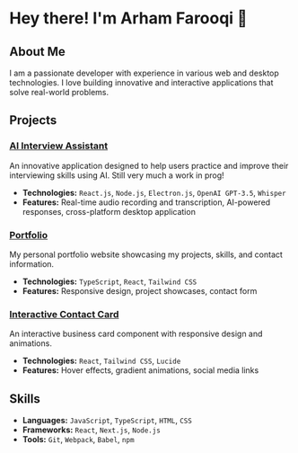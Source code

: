 # Hey there! I'm Arham Farooqi 👋

## About Me
I am a passionate developer with experience in various web and desktop technologies. I love building innovative and interactive applications that solve real-world problems.

## Projects

### [AI Interview Assistant](https://github.com/ArhamF/ai-interview-assistant)
An innovative application designed to help users practice and improve their interviewing skills using AI. Still very much a work in prog!
- **Technologies:** ```React.js```, ```Node.js```, ```Electron.js```, ```OpenAI GPT-3.5```, ```Whisper```
- **Features:** Real-time audio recording and transcription, AI-powered responses, cross-platform desktop application

### [Portfolio](https://github.com/ArhamF/portfolio)
My personal portfolio website showcasing my projects, skills, and contact information.
- **Technologies:** ```TypeScript```, ```React```, ```Tailwind CSS```
- **Features:** Responsive design, project showcases, contact form

### [Interactive Contact Card](https://github.com/ArhamF/contact-card)
An interactive business card component with responsive design and animations.
- **Technologies:** ```React```, ```Tailwind CSS```, ```Lucide```
- **Features:** Hover effects, gradient animations, social media links

## Skills
- **Languages:** ```JavaScript```, ```TypeScript```, ```HTML```, ```CSS```
- **Frameworks:** ```React```, ```Next.js```, ```Node.js```
- **Tools:** ```Git```, ```Webpack```, ```Babel```, ```npm```

